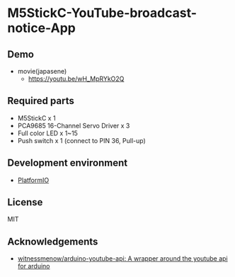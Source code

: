 # M5StickC-YouTube-broadcast-notice-App

## Demo

- movie(japasene)
  - https://youtu.be/wH_MpRYkO2Q

## Required parts

- M5StickC x 1
- PCA9685 16-Channel Servo Driver x 3
- Full color LED x 1~15
- Push switch x 1 (connect to PIN 36, Pull-up)

## Development environment

- [PlatformIO](https://platformio.org/)

## License

MIT

## Acknowledgements

- [witnessmenow/arduino\-youtube\-api: A wrapper around the youtube api for arduino](https://github.com/witnessmenow/arduino-youtube-api)